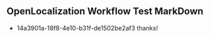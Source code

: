 ## OpenLocalization Workflow Test MarkDown
* 14a3901a-18f8-4e10-b31f-de1502be2af3 thanks!

<!--HONumber=Jul16_HO4-->


